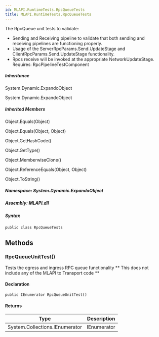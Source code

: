 ```yaml
---  
id: MLAPI.RuntimeTests.RpcQueueTests  
title: MLAPI.RuntimeTests.RpcQueueTests
---
```


<div class="markdown level0 summary">

The RpcQueue unit tests to validate:

-   Sending and Receiving pipeline to validate that both sending and
    receiving pipelines are functioning properly.
-   Usage of the ServerRpcParams.Send.UpdateStage and
    ClientRpcParams.Send.UpdateStage functionality.
-   Rpcs receive will be invoked at the appropriate NetworkUpdateStage.
    Requires: RpcPipelineTestComponent

</div>

<div class="markdown level0 conceptual">

</div>

<div class="inheritance">

##### Inheritance

<div class="level0">

System.Dynamic.ExpandoObject

</div>

<div class="level1">

System.Dynamic.ExpandoObject

</div>

</div>

<div class="inheritedMembers">

##### Inherited Members

<div>

Object.Equals(Object)

</div>

<div>

Object.Equals(Object, Object)

</div>

<div>

Object.GetHashCode()

</div>

<div>

Object.GetType()

</div>

<div>

Object.MemberwiseClone()

</div>

<div>

Object.ReferenceEquals(Object, Object)

</div>

<div>

Object.ToString()

</div>

</div>

##### **Namespace**: System.Dynamic.ExpandoObject

##### **Assembly**: MLAPI.dll

##### Syntax

    public class RpcQueueTests

## Methods 

### RpcQueueUnitTest()

<div class="markdown level1 summary">

Tests the egress and ingress RPC queue functionality \*\* This does not
include any of the MLAPI to Transport code \*\*

</div>

<div class="markdown level1 conceptual">

</div>

#### Declaration

    public IEnumerator RpcQueueUnitTest()

#### Returns

| Type                           | Description |
|--------------------------------|-------------|
| System.Collections.IEnumerator | IEnumerator |
